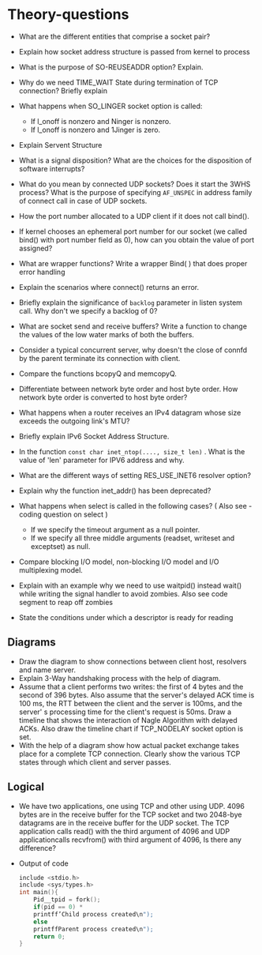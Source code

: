 # Theory-questions

- What are the different entities that comprise a socket pair?
- Explain how socket address structure is passed from kernel to process
- What is the purpose of SO-REUSEADDR option? Explain.
- Why do we need TIME_WAIT State during termination of TCP connection? Briefly explain
- What happens when SO_LINGER socket option is called:
  - If l_onoff is nonzero and Ninger is nonzero.
  - If l_onoff is nonzero and 1Jinger is zero.
- Explain Servent Structure

- What is a signal disposition? What are the choices for the disposition of software interrupts?

- What do you mean by connected UDP sockets? Does it start the 3WHS process? What is the purpose of specifying `AF_UNSPEC` in address family of connect call in case of UDP sockets.
- How the port number allocated to a UDP client if it does not call bind().
- If kernel chooses an ephemeral port number for our socket (we called bind() with port number field as 0), how can you obtain the value of port assigned?

- What are wrapper functions? Write a wrapper Bind( ) that does proper error handling
- Explain the scenarios where connect() returns an error.
- Briefly explain the significance of `backlog` parameter in listen system call. Why don't we specify a backlog of 0?
- What are socket send and receive buffers? Write a function to change the values of the low water marks of both the buffers.
- Consider a typical concurrent server, why doesn't the close of connfd by the parent terminate its connection with client.

- Compare the functions bcopyQ and memcopyQ.
- Differentiate between network byte order and host byte order. How network byte order is converted to host byte order?
- What happens when a router receives an IPv4 datagram whose size exceeds the outgoing link's MTU?

- Briefly explain IPv6 Socket Address Structure.
- In the function `const char inet_ntop(...., size_t len)` . What is the value of 'len' parameter for IPV6 address and why.
- What are the different ways of setting RES_USE_INET6 resolver option?
- Explain why the function inet_addr() has been deprecated?

- What happens when select is called in the following cases? ( Also see - coding question on select )
  - If we specify the timeout argument as a null pointer.
  - If we specify all three middle arguments (readset, writeset and exceptset) as null.
- Compare blocking I/O model, non-blocking I/O model and I/O multiplexing model.
- Explain with an example why we need to use waitpid() instead wait() while writing the signal handler to avoid zombies. Also see code segment to reap off zombies
- State the conditions under which a descriptor is ready for reading

## Diagrams

- Draw the diagram to show connections between client host, resolvers and name server.
- Explain 3-Way handshaking process with the help of diagram.
- Assume that a client performs two writes: the first of 4 bytes and the second of 396 bytes. Also assume that the server's delayed ACK time is 100 ms, the RTT between the client and the server is 100ms, and the server' s processing time for the client's request is 50ms. Draw a timeline that shows the interaction of Nagle Algorithm with delayed ACKs. Also draw the timeline chart if TCP_NODELAY socket option is set.
- With the help of a diagram show how actual packet exchange takes place for a complete TCP connection. Clearly show the various TCP states through which client and server passes.

## Logical

- We have two applications, one using TCP and other using UDP. 4096 bytes are in the receive buffer for the TCP socket and two 2048-bye datagrams are in the receive buffer for the UDP socket. The TCP application calls read() with the third argument of 4096 and UDP applicationcalls recvfrom() with third argument of 4096, Is there any difference?

- Output of code

  ```c
  include <stdio.h>
  include <sys/types.h>
  int main(){
      Pid__tpid = fork();
      if(pid == 0) *
      printff’Child process created\n");
      else
      printffParent process created\n");
      return 0;
  }
  ```
